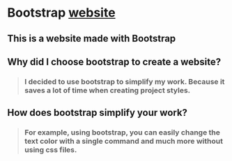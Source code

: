 # Bootstrap [website](https://maksimzaichenko.github.io/bootstrap/)
## This is a website made with Bootstrap
## Why did I choose bootstrap to create a website?
>### I decided to use bootstrap to simplify my work. Because it saves a lot of time when creating project styles.
## How does bootstrap simplify your work?
>### For example, using bootstrap, you can easily change the text color with a single command and much more without using css files.
